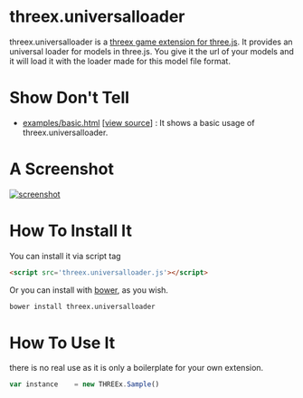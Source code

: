 threex.universalloader
=============

threex.universalloader is a 
[threex game extension for three.js](http://www.threejsgames.com/extensions/).
It provides an universal loader for models in three.js. You give it the url
of your models and it will load it with the loader made for this model file format.

Show Don't Tell
===============
* [examples/basic.html](http://jeromeetienne.github.io/threex.universalloader/examples/basic.html)
\[[view source](https://github.com/jeromeetienne/threex.universalloader/blob/master/examples/basic.html)\] :
It shows a basic usage of threex.universalloader.

A Screenshot
============
[![screenshot](https://raw.githubusercontent.com/jeromeetienne/threex.universalloader/master/examples/images/screenshot-threex-universalloader-512x512.jpg)](http://jeromeetienne.github.io/threex.universalloader/examples/basic.html)

How To Install It
=================

You can install it via script tag

```html
<script src='threex.universalloader.js'></script>
```

Or you can install with [bower](http://bower.io/), as you wish.

```bash
bower install threex.universalloader
```

How To Use It
=============

there is no real use as it is only a boilerplate for your own extension.

```javascript
var instance	= new THREEx.Sample()
```
